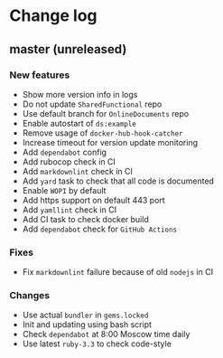 # Change log

## master (unreleased)

### New features

* Show more version info in logs
* Do not update `SharedFunctional` repo
* Use default branch for `OnlineDocuments` repo
* Enable autostart of `ds:example`
* Remove usage of `docker-hub-hook-catcher`
* Increase timeout for version update monitoring
* Add `dependabot` config
* Add rubocop check in CI
* Add `markdownlint` check in CI
* Add `yard` task to check that all code is documented
* Enable `WOPI` by default
* Add https support on default 443 port
* Add `yamllint` check in CI
* Add CI task to check docker build
* Add `dependabot` check for `GitHub Actions`

### Fixes

* Fix `markdownlint` failure because of old `nodejs` in CI

### Changes

* Use actual `bundler` in `gems.locked`
* Init and updating using bash script
* Check `dependabot` at 8:00 Moscow time daily
* Use latest `ruby-3.3` to check code-style
